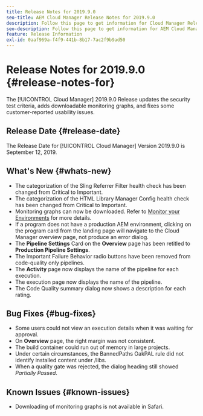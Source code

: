 ```yaml
---
title: Release Notes for 2019.9.0
seo-title: AEM Cloud Manager Release Notes for 2019.9.0
description: Follow this page to get information for Cloud Manager Release 2019.9.0.
seo-description: Follow this page to get information for AEM Cloud Manager Release 2019.9.0.
feature: Release Information
exl-id: 0aaf969a-f4f9-441b-8b17-7ac2f9b9ad50
---
```

# Release Notes for 2019.9.0 {#release-notes-for}

The [!UICONTROL Cloud Manager] 2019.9.0 Release updates the security test criteria, adds downloadable monitoring graphs, and fixes some customer-reported usability issues.

## Release Date {#release-date}

The Release Date for [!UICONTROL Cloud Manager] Version 2019.9.0 is September 12, 2019.

## What's New {#whats-new}

* The categorization of the Sling Referrer Filter health check has been changed from Critical to Important.
* The categorization of the HTML Library Manager Config health check has been changed from Critical to Important.
* Monitoring graphs can now be downloaded. Refer to [Monitor your Environments](monitor-your-environments.md) for more details.
* If a program does not have a production AEM environment, clicking on the program card from the landing page will navigate to the Cloud Manager overview page, not produce an error dialog.
* The **Pipeline Settings** Card on the **Overview** page has been retitled to **Production Pipeline Settings**.
* The Important Failure Behavior radio buttons have been removed from code-quality only pipelines.
* The **Activity** page now displays the name of the pipeline for each execution.
* The execution page now displays the name of the pipeline.
* The Code Quality summary dialog now shows a description for each rating.

## Bug Fixes {#bug-fixes}

* Some users could not view an execution details when it was waiting for approval.
* On **Overview** page, the right margin was not consistent.
* The build container could run out of memory in large projects.
* Under certain circumstances, the BannedPaths OakPAL rule did not identify installed content under /libs.
* When a quality gate was rejected, the dialog heading still showed *Partially Passed*.

## Known Issues {#known-issues}

* Downloading of monitoring graphs is not available in Safari.
